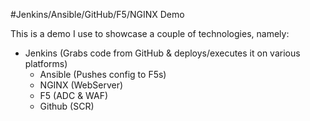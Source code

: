 #Jenkins/Ansible/GitHub/F5/NGINX Demo

This is a demo I use to showcase a couple of technologies, namely:
 - Jenkins (Grabs code from GitHub & deploys/executes it on various platforms)
   - Ansible (Pushes config to F5s)
   - NGINX (WebServer)
   - F5 (ADC & WAF)
   - Github (SCR)
